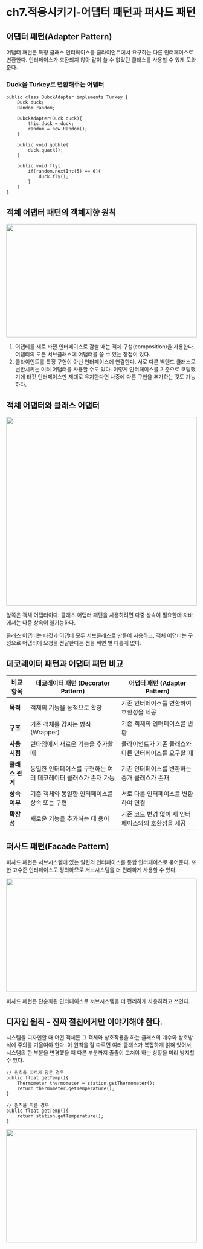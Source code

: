 # ch7.적응시키기-어댑터 패턴과 퍼사드 패턴

## 어댑터 패턴(Adapter Pattern)
어댑터 패턴은 특정 클래스 인터페이스를 클라이언트에서 요구하는 다른 인터페이스로 변환한다. 인터페이스가 호환되지 않아 같이 쓸 수 없었던 클래스를 사용할 수 있게 도와준다.

### Duck을 Turkey로 변환해주는 어댑터
```
public class DubckAdapter implements Turkey {
    Duck duck;
    Random random;

    DubckAdapter(Duck duck){
        this.duck = duck;
        random = new Random();
    }

    public void gobble(
        duck.quack();
    )

    public void fly(
        if(random.nextInt(5) == 0){
            duck.fly();
        }
    )
}
```

## 객체 어댑터 패턴의 객체지향 원칙

<img src="https://github.com/user-attachments/assets/482ff1a2-32b9-47d0-9625-43010242a61b" style="width:100%; height:300px;"/>

1. 어댑티를 새로 바뀐 인터페이스로 감쌀 때는 객체 구성(composition)을 사용한다. 
   어댑티의 모든 서브클래스에 어댑터를 쓸 수 있는 장점이 있다.
2. 클라이언트를 특정 구현이 아닌 인터페이스에 연결한다.
   서로 다른 백엔드 클래스로 변환시키는 여러 어댑터를 사용할 수도 있다. 이렇게 인터페이스를 기준으로 코딩했기에 타깃 인터페이스만 제대로 유지한다면 나중에 다른 구현을 추가하는 것도 가능하다.

## 객체 어댑터와 클래스 어댑터

<img src="https://github.com/user-attachments/assets/d514e795-f484-4337-8f7d-6599763d464c" style="width:100%; height:500px;"/>

앞쪽은 객체 어댑터이다. 클래스 어댑터 패턴을 사용하려면 다중 상속이 필요한데 자바에서는 다중 상속이 불가능하다.

클래스 어댑터는 타깃과 어댑터 모두 서브클래스로 만들어 사용하고, 객체 어댑터는 구성으로 어댑티에 요청을 전달한다는 점을 빼면 별 다를게 없다.


## 데코레이터 패턴과 어댑터 패턴 비교

| 비교 항목 | 데코레이터 패턴 (Decorator Pattern) | 어댑터 패턴 (Adapter Pattern) |
|-----------|---------------------------------|-------------------------------|
| **목적** | 객체의 기능을 동적으로 확장 | 기존 인터페이스를 변환하여 호환성을 제공 |
| **구조** | 기존 객체를 감싸는 방식 (Wrapper) | 기존 객체의 인터페이스를 변환 |
| **사용 시점** | 런타임에서 새로운 기능을 추가할 때 | 클라이언트가 기존 클래스와 다른 인터페이스를 요구할 때 |
| **클래스 관계** | 동일한 인터페이스를 구현하는 여러 데코레이터 클래스가 존재 가능 | 기존 인터페이스를 변환하는 중개 클래스가 존재 |
| **상속 여부** | 기존 객체와 동일한 인터페이스를 상속 또는 구현 | 서로 다른 인터페이스를 변환하여 연결 |
| **확장성** | 새로운 기능을 추가하는 데 용이 | 기존 코드 변경 없이 새 인터페이스와의 호환성을 제공 |


## 퍼사드 패턴(Facade Pattern)
퍼사드 패턴은 서브시스템에 있는 일련의 인터페이스를 통합 인터페이스로 묶어준다. 또한 고수준 인터페이스도 정의하므로 서브시스템을 더 편리하게 사용할 수 있다.

<img src="https://github.com/user-attachments/assets/652cda8b-7769-4416-b9c8-3b245a7767be" style="width:100%; height:300px;"/>

퍼사드 패턴은 단순화된 인터페이스로 서브시스템을 더 편리하게 사용하려고 쓰인다.


## 디자인 원칙 - 진짜 절친에게만 이야기해야 한다.
시스템을 디자인할 때 어떤 객체든 그 객체와 상호작용을 하는 클래스의 개수와 상호방식에 주의를 기울여야 한다. 이 원칙을 잘 따르면 여러 클래스가 복잡하게 얽혀 있어서, 시스템의 한 부분을 변경했을 때 다른 부분까지 줄줄이 고쳐야 하는 상황을 미리 방지할 수 있다.


```
// 원칙을 따르지 않은 경우
public float getTemp(){
    Thermometer thermometer = station.getThermometer();
    return thermometer.getTemperature();
}

// 원칙을 따른 경우
public float getTemp(){
    return station.getTemperature();
}
```

<img src="https://github.com/user-attachments/assets/bf73c6c1-5f78-4799-be6b-1844ed8a5b8c" style="width:100%; height:300px;"/>